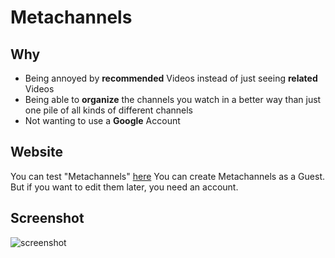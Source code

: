 # Metachannels

## Why

* Being annoyed by **recommended** Videos instead of just seeing **related** Videos
* Being able to **organize** the channels you watch in a better way than just one pile of all kinds of different channels
* Not wanting to use a **Google** Account

## Website

You can test "Metachannels" [here](http://metachannels.ga/)
You can create Metachannels as a Guest. But if you want to edit them later, you need an account.

## Screenshot

![screenshot](https://i.imgur.com/YBHIYDb.jpg)

